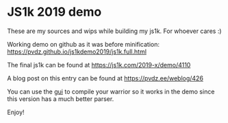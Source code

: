 # JS1k 2019 demo

These are my sources and wips while building my js1k. For whoever cares :)

Working demo on github as it was before minification: https://pvdz.github.io/js1kdemo2019/js1k.full.html

The final js1k can be found at https://js1k.com/2019-x/demo/4110

A blog post on this entry can be found at https://pvdz.ee/weblog/426

You can use the [gui](https://pvdz.github.io/js1kdemo2019/js1k.full.html) to compile your warrior so it works in the demo since this version has a much better parser.

Enjoy!
